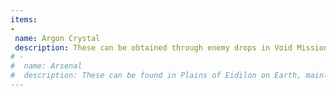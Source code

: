```yaml
---
items:
-
 name: Argon Crystal
 description: These can be obtained through enemy drops in Void Missions
# -
#  name: Arsenal
#  description: These can be found in Plains of Eidilon on Earth, mainly around camps (marked by a little mountain icon on the map)
---
```

